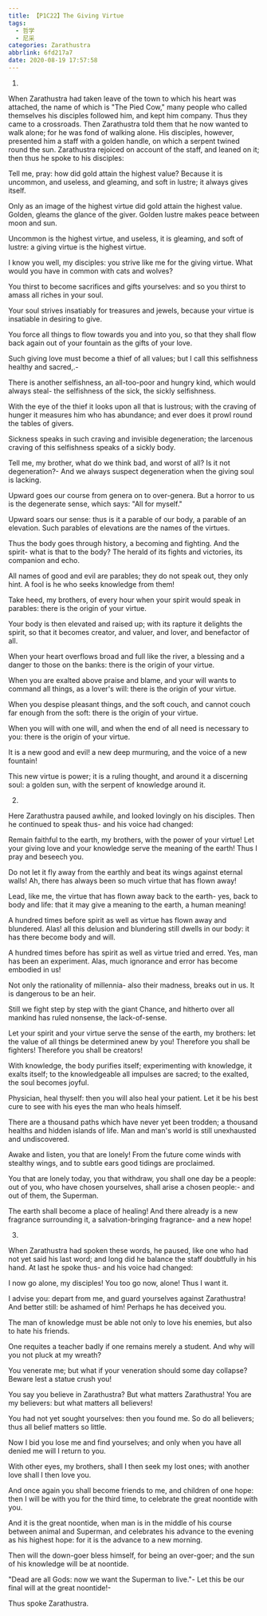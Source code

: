 ```yaml
---
title: 【P1C22】The Giving Virtue
tags:
  - 哲学
  - 尼采
categories: Zarathustra
abbrlink: 6fd217a7
date: 2020-08-19 17:57:58
---
```

1.
When Zarathustra had taken leave of the town to which his heart was attached, the name of which is "The Pied Cow," many people who called themselves his disciples followed him, and kept him company. Thus they came to a crossroads. Then Zarathustra told them that he now wanted to walk alone; for he was fond of walking alone. His disciples, however, presented him a staff with a golden handle, on which a serpent twined round the sun. Zarathustra rejoiced on account of the staff, and leaned on it; then thus he spoke to his disciples:
<!--more-->
Tell me, pray: how did gold attain the highest value? Because it is uncommon, and useless, and gleaming, and soft in lustre; it always gives itself.

Only as an image of the highest virtue did gold attain the highest value. Golden, gleams the glance of the giver. Golden lustre makes peace between moon and sun.

Uncommon is the highest virtue, and useless, it is gleaming, and soft of lustre: a giving virtue is the highest virtue.

I know you well, my disciples: you strive like me for the giving virtue. What would you have in common with cats and wolves?

You thirst to become sacrifices and gifts yourselves: and so you thirst to amass all riches in your soul.

Your soul strives insatiably for treasures and jewels, because your virtue is insatiable in desiring to give.

You force all things to flow towards you and into you, so that they shall flow back again out of your fountain as the gifts of your love.

Such giving love must become a thief of all values; but I call this selfishness healthy and sacred,.-

There is another selfishness, an all-too-poor and hungry kind, which would always steal- the selfishness of the sick, the sickly selfishness.

With the eye of the thief it looks upon all that is lustrous; with the craving of hunger it measures him who has abundance; and ever does it prowl round the tables of givers.

Sickness speaks in such craving and invisible degeneration; the larcenous craving of this selfishness speaks of a sickly body.

Tell me, my brother, what do we think bad, and worst of all? Is it not degeneration?- And we always suspect degeneration when the giving soul is lacking.

Upward goes our course from genera on to over-genera. But a horror to us is the degenerate sense, which says: "All for myself."

Upward soars our sense: thus is it a parable of our body, a parable of an elevation. Such parables of elevations are the names of the virtues.

Thus the body goes through history, a becoming and fighting. And the spirit- what is that to the body? The herald of its fights and victories, its companion and echo.

All names of good and evil are parables; they do not speak out, they only hint. A fool is he who seeks knowledge from them!

Take heed, my brothers, of every hour when your spirit would speak in parables: there is the origin of your virtue.

Your body is then elevated and raised up; with its rapture it delights the spirit, so that it becomes creator, and valuer, and lover, and benefactor of all.

When your heart overflows broad and full like the river, a blessing and a danger to those on the banks: there is the origin of your virtue.

When you are exalted above praise and blame, and your will wants to command all things, as a lover's will: there is the origin of your virtue.

When you despise pleasant things, and the soft couch, and cannot couch far enough from the soft: there is the origin of your virtue.

When you will with one will, and when the end of all need is necessary to you: there is the origin of your virtue.

It is a new good and evil! a new deep murmuring, and the voice of a new fountain!

This new virtue is power; it is a ruling thought, and around it a discerning soul: a golden sun, with the serpent of knowledge around it.

2.

Here Zarathustra paused awhile, and looked lovingly on his disciples. Then he continued to speak thus- and his voice had changed:

Remain faithful to the earth, my brothers, with the power of your virtue! Let your giving love and your knowledge serve the meaning of the earth! Thus I pray and beseech you.

Do not let it fly away from the earthly and beat its wings against eternal walls! Ah, there has always been so much virtue that has flown away!

Lead, like me, the virtue that has flown away back to the earth- yes, back to body and life: that it may give a meaning to the earth, a human meaning!

A hundred times before spirit as well as virtue has flown away and blundered. Alas! all this delusion and blundering still dwells in our body: it has there become body and will.

A hundred times before has spirit as well as virtue tried and erred. Yes, man has been an experiment. Alas, much ignorance and error has become embodied in us!

Not only the rationality of millennia- also their madness, breaks out in us. It is dangerous to be an heir.

Still we fight step by step with the giant Chance, and hitherto over all mankind has ruled nonsense, the lack-of-sense.

Let your spirit and your virtue serve the sense of the earth, my brothers: let the value of all things be determined anew by you! Therefore you shall be fighters! Therefore you shall be creators!

With knowledge, the body purifies itself; experimenting with knowledge, it exalts itself; to the knowledgeable all impulses are sacred; to the exalted, the soul becomes joyful.

Physician, heal thyself: then you will also heal your patient. Let it be his best cure to see with his eyes the man who heals himself.

There are a thousand paths which have never yet been trodden; a thousand healths and hidden islands of life. Man and man's world is still unexhausted and undiscovered.

Awake and listen, you that are lonely! From the future come winds with stealthy wings, and to subtle ears good tidings are proclaimed.

You that are lonely today, you that withdraw, you shall one day be a people: out of you, who have chosen yourselves, shall arise a chosen people:- and out of them, the Superman.

The earth shall become a place of healing! And there already is a new fragrance surrounding it, a salvation-bringing fragrance- and a new hope!

3.

When Zarathustra had spoken these words, he paused, like one who had not yet said his last word; and long did he balance the staff doubtfully in his hand. At last he spoke thus- and his voice had changed:

I now go alone, my disciples! You too go now, alone! Thus I want it.

I advise you: depart from me, and guard yourselves against Zarathustra! And better still: be ashamed of him! Perhaps he has deceived you.

The man of knowledge must be able not only to love his enemies, but also to hate his friends.

One requites a teacher badly if one remains merely a student. And why will you not pluck at my wreath?

You venerate me; but what if your veneration should some day collapse? Beware lest a statue crush you!

You say you believe in Zarathustra? But what matters Zarathustra! You are my believers: but what matters all believers!

You had not yet sought yourselves: then you found me. So do all believers; thus all belief matters so little.

Now I bid you lose me and find yourselves; and only when you have all denied me will I return to you.

With other eyes, my brothers, shall I then seek my lost ones; with another love shall I then love you.

And once again you shall become friends to me, and children of one hope: then I will be with you for the third time, to celebrate the great noontide with you.

And it is the great noontide, when man is in the middle of his course between animal and Superman, and celebrates his advance to the evening as his highest hope: for it is the advance to a new morning.

Then will the down-goer bless himself, for being an over-goer; and the sun of his knowledge will be at noontide.

"Dead are all Gods: now we want the Superman to live."- Let this be our final will at the great noontide!-

Thus spoke Zarathustra.
